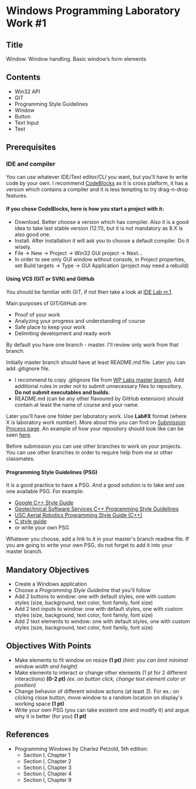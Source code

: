 # Windows Programming Laboratory Work #1

## Title
Window. Window handling. Basic window’s form elements

## Contents
* Win32 API
* GIT
* Programming Style Guidelines
* Window
* Button
* Text Input
* Text

## Prerequisites

### IDE and compiler
You can use whatever IDE/Text editor/CLI you want, but you'll have to write code by your own.
I recommend [CodeBlocks](http://www.codeblocks.org/) as it is cross platform, it has a version which contains a compiler and it is less tempting to try drag-n-drop features.

#### If you chose CodeBlocks, here is how you start a project with it:
* Download. Better choose a version which has compiler. Also it is a good idea to take last stable version (12.11), but it is not mandatory as 8.X is also good one.
* Install. After installation it will ask you to choose a default compiler. Do it wisely.
* File -> New -> Project -> Win32 GUI project -> Next...
* In order to see only GUI window without console, in Project properties, set Build targets -> Type -> GUI Application (project may need a rebuild)

#### Using VCS (GIT or SVN) and GitHub
You should be familiar with GIT, if not then take a look at [IDE Lab nr.1](https://github.com/TUM-FAF/IDE/blob/master/MIDPS_LAB_1.md).

Main purposes of GIT/GitHub are:
* Proof of your work
* Analyzing your progress and understanding of course
* Safe place to keep your work
* Delimiting development and ready work

By default you have one branch - master. I'll review only work from that branch.

Initially master branch should have at least README.md file. Later you can add .gitignore file.
* I recommend to copy .gitignore file from [WP Labs master branch](https://github.com/TUM-FAF/WP). Add additional rules in order not to submit unnecessary files to repository. **Do not submit executables and builds.**
* README.md (can be any other flavoured by GitHub extension) should contain at least the name of course and your name.

Later you'll have one folder per laboratory work. Use **Lab#X** format (where X is laboratory work number). More about this you can find on [Submission Process page](https://github.com/TUM-FAF/WP/wiki/Submission-Process). An example of how your repository should look like can be seen [here](https://github.com/TUM-FAF/FAF-081-Truhin-Alexandr).

Before submission you can use other branches to work on your projects. You can use other branches in order to require help from me or other classmates.

#### Programming Style Guidelines (PSG)
It is a good practice to have a PSG. And a good solution is to take and use one available PSG.
For example:
* [Google C++ Style Guide](http://google-styleguide.googlecode.com/svn/trunk/cppguide.xml)
* [Geotechnical Software Services C++ Programming Style Guidelines](http://geosoft.no/development/cppstyle.html)
* [USC Aerial Robotics Programming Style Guide (C++)](https://github.com/uscrs-art/uscrs-art/wiki)
* [C style guide](https://github.com/nickbjohnson4224/rhombus/wiki/C-style-guide)
* or write your own PSG

Whatever you choose, add a link to it in your master's branch readme file.
If you are going to write your own PSG, do not forget to add it into your master branch.

## Mandatory Objectives
* Create a Windows application
* Choose a _Programming Style Guideline_ that you'll follow
* Add 2 buttons to window: one with default styles, one with custom styles (size, background, text color, font family, font size)
* Add 2 text inputs to window: one with default styles, one with custom styles (size, background, text color, font family, font size)
* Add 2 text elements to window: one with default styles, one with custom styles (size, background, text color, font family, font size)

## Objectives With Points
* Make elements to fit window on resize **(1 pt)**
_(hint: you can limit minimal window width and height)_
* Make elements to interact or change other elements (1 pt for 2 different interactions) **(0-2 pt)** _(ex. on button click, change text element color or position)_
* Change behavior of different window actions (at least 3). For ex.: on clicking close button, move window to a random location on display's working space **(1 pt)**
* Write your own PSG (you can take existent one and modify it) and argue why it is better (for you) **(1 pt)**

## References
* Programming Windows by Charlez Petzold, 5th edition:
  * Section I, Chapter 1
  * Section I, Chapter 2
  * Section I, Chapter 3
  * Section I, Chapter 4
  * Section I, Chapter 9
